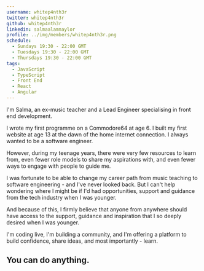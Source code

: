```yaml
---
username: whitep4nth3r
twitter: whitep4nth3r
github: whitep4nth3r
linkedin: salmaalamnaylor
profile: ../img/members/whitep4nth3r.png
schedule:
  - Sundays 19:30 - 22:00 GMT
  - Tuesdays 19:30 - 22:00 GMT
  - Thursdays 19:30 - 22:00 GMT
tags:
  - JavaScript
  - TypeScript
  - Front End
  - React
  - Angular
---
```


I'm Salma, an ex-music teacher and a Lead Engineer specialising in front end development.

I wrote my first programme on a Commodore64 at age 6. I built my first website at age 13 at the dawn of the home internet connection. I always wanted to be a software engineer.

However, during my teenage years, there were very few resources to learn from, even fewer role models to share my aspirations with, and even fewer ways to engage with people to guide me.

I was fortunate to be able to change my career path from music teaching to software engineering - and I've never looked back. But I can't help wondering where I might be if I'd had opportunities, support and guidance from the tech industry when I was younger.

And because of this, I firmly believe that anyone from anywhere should have access to the support, guidance and inspiration that I so deeply desired when I was younger.

I'm coding live, I'm building a community, and I'm offering a platform to build confidence, share ideas, and most importantly - learn.

## You can do anything.
